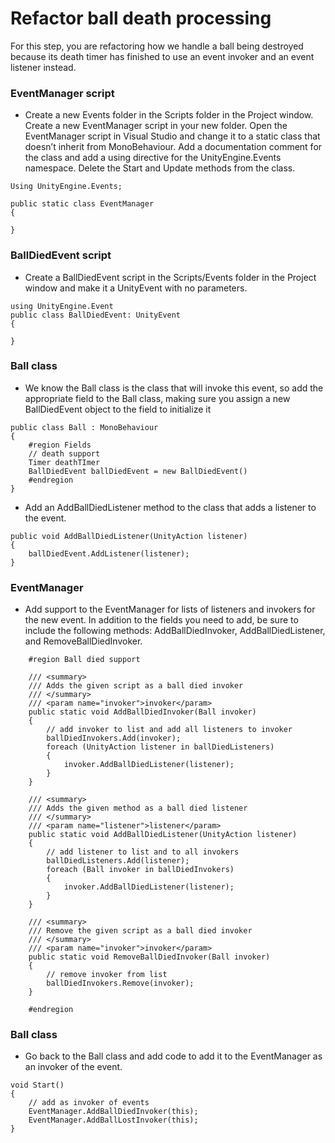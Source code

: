 # Refactor ball death processing
For this step, you are refactoring how we handle a ball being destroyed because its death timer has finished to use an event invoker and an event listener instead.

### EventManager script
- Create a new Events folder in the Scripts folder in the Project window. Create a new EventManager script in your new folder. Open the EventManager script in Visual Studio and change it to a static class that doesn’t inherit from MonoBehaviour. Add a documentation 
comment for the class and add a using directive for the UnityEngine.Events namespace. Delete the Start and Update methods from the class. 

```
Using UnityEngine.Events;

public static class EventManager
{

}
```

### BallDiedEvent script
- Create a BallDiedEvent script in the Scripts/Events folder in the Project window and make it a UnityEvent with no parameters.
```
using UnityEngine.Event
public class BallDiedEvent: UnityEvent
{

}
``` 

### Ball class
- We know the Ball class is the class that will invoke this event, so add the appropriate field to the Ball class, making sure you assign a new BallDiedEvent object to the field to initialize it
```
public class Ball : MonoBehaviour 
{
    #region Fields
    // death support 
    Timer deathTImer
    BallDiedEvent ballDiedEvent = new BallDiedEvent()
    #endregion
}
```
- Add an AddBallDiedListener method to the class that adds a listener to the event. 
```
public void AddBallDiedListener(UnityAction listener)
{
    ballDiedEvent.AddListener(listener);
}
```

### EventManager
- Add support to the EventManager for lists of listeners and invokers for the new event. In addition to the fields you need to add, be sure to include the following methods: 
AddBallDiedInvoker, AddBallDiedListener, and RemoveBallDiedInvoker.
```
    #region Ball died support

    /// <summary>
    /// Adds the given script as a ball died invoker
    /// </summary>
    /// <param name="invoker">invoker</param>
    public static void AddBallDiedInvoker(Ball invoker)
    {
        // add invoker to list and add all listeners to invoker
        ballDiedInvokers.Add(invoker);
        foreach (UnityAction listener in ballDiedListeners)
        {
            invoker.AddBallDiedListener(listener);
        }
    }

    /// <summary>
    /// Adds the given method as a ball died listener
    /// </summary>
    /// <param name="listener">listener</param>
    public static void AddBallDiedListener(UnityAction listener)
    {
        // add listener to list and to all invokers
        ballDiedListeners.Add(listener);
        foreach (Ball invoker in ballDiedInvokers)
        {
            invoker.AddBallDiedListener(listener);
        }
    }

    /// <summary>
    /// Remove the given script as a ball died invoker
    /// </summary>
    /// <param name="invoker">invoker</param>
    public static void RemoveBallDiedInvoker(Ball invoker)
    {
        // remove invoker from list
        ballDiedInvokers.Remove(invoker);
    }

    #endregion

``` 

### Ball class
- Go back to the Ball class and add code to add it to the EventManager as an invoker of the event. 
```
void Start()
{
    // add as invoker of events
    EventManager.AddBallDiedInvoker(this);
    EventManager.AddBallLostInvoker(this);
}
```





